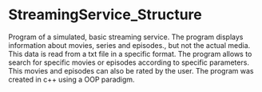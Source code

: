 # StreamingService_Structure
Program of a simulated, basic streaming service. The program displays information about movies, series and episodes., but not the actual media. This data is read from a txt file in a specific format. The program allows to search for specific movies or episodes according to specific parameters. This movies and episodes can also be rated by the user. The program was created in c++ using a OOP paradigm.
